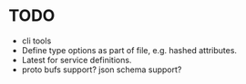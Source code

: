 # TODO
- cli tools
- Define type options as part of file, e.g. hashed attributes.
- Latest for service definitions.
- proto bufs support? json schema support?
